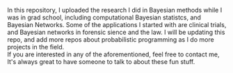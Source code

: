 In this repository, I uploaded the research I did in Bayesian methods while I was in grad school, including computational Bayesian statistcs, and Bayesian Networks. 
Some of the applications I started with are clinical trials, and Bayesian networks in forensic sience and the law.
I will be updating this repo, and add more repos about probabilistic programming as I do more projects in the field.  
If you are interested in any of the aforementioned, feel free to contact me, It's always great to have someone to talk to about these fun stuff.
